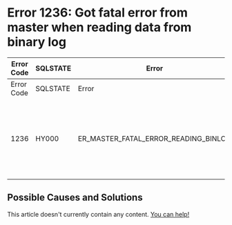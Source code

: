 
# Error 1236: Got fatal error from master when reading data from binary log


| Error Code | SQLSTATE | Error | Description |
| --- | --- | --- | --- |
| Error Code | SQLSTATE | Error | Description |
| 1236 | HY000 | ER_MASTER_FATAL_ERROR_READING_BINLOG | Got fatal error %d from master when reading data from binary log: '%s' |




## Possible Causes and Solutions


This article doesn't currently contain any content. [You can help!](/kb/en/writing-and-editing-knowledge-base-articles/)

